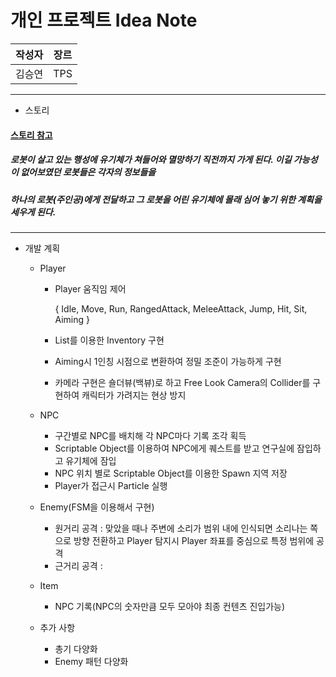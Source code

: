 # 개인  프로젝트  Idea Note

작성자 | 장르 
---|---
김승연| TPS |
---------
* 스토리
#### [스토리 참고](https://gall.dcinside.com/board/view/?id=hit&no=14141)
#####  로봇이 살고 있는 행성에 유기체가 쳐들어와 멸망하기 직전까지 가게 된다. 이길 가능성이 없어보였던 로봇들은 각자의 정보들을
##### 하나의 로봇(주인공)에게 전달하고 그 로봇을 어린 유기체에 몰래 심어 놓기 위한 계획을 세우게 된다.
--------
* 개발 계획
  * Player
    * Player 움직임 제어
      
      { Idle, Move, Run, RangedAttack, MeleeAttack, Jump, Hit, Sit, Aiming  }
    * List를 이용한 Inventory 구현
    * Aiming시 1인칭 시점으로 변환하여 정밀 조준이 가능하게 구현
    * 카메라 구현은 숄더뷰(백뷰)로 하고 Free Look Camera의 Collider를 구현하여 캐릭터가 가려지는 현상 방지
  * NPC 
  
    - 구간별로 NPC를 배치해 각 NPC마다 기록 조각 획득
    - Scriptable Object를 이용하여 NPC에게 퀘스트를 받고 연구실에 잠입하고 유기체에 잠입
    - NPC 위치 별로 Scriptable Object를 이용한 Spawn 지역 저장
    - Player가 접근시 Particle 실행
  
  * Enemy(FSM을 이용해서 구현)
    - 원거리 공격 : 맞았을 때나 주변에 소리가 범위 내에 인식되면 소리나는 쪽으로 방향 전환하고 Player 탐지시 Player 좌표를 중심으로 특정 범위에 공격
    - 근거리 공격 : 
  * Item
  
     - NPC 기록(NPC의 숫자만큼 모두 모아야 최종 컨텐츠 진입가능)
  * 추가 사항
     - 총기 다양화
     - Enemy 패턴 다양화      
     
  
    


